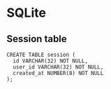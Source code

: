 # SQLite

## Session table
```shell
CREATE TABLE session (
  id VARCHAR(32) NOT NULL,
  user_id VARCHAR(32) NOT NULL,
  created_at NUMBER(8) NOT NULL
);
```